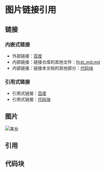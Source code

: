 # 图片链接引用

## 链接

### 内嵌式链接
- 外部链接：[百度](http://www.baidu.com)
- 内部链接：链接仓库的其他文件：[first_md.md](first_md.md)
- 内部链接：链接本文档的其他部分：[代码块](second_md.md#代码块)

### 引用式链接
- 引用式链接：[百度]
- 引用式链接：[代码块]
## 图片

![美女](https://image.baidu.com/search/detail?ct=503316480&z=0&ipn=d&word=logo%E5%9B%BE%E7%89%87&hs=2&pn=12&spn=0&di=72156951570&pi=0&rn=1&tn=baiduimagedetail&is=0%2C0&ie=utf-8&oe=utf-8&cl=2&lm=-1&cs=1427565955%2C12835291&os=1456538263%2C1150551607&simid=3242147645%2C2946211227&adpicid=0&lpn=0&ln=30&fr=ala&fm=&sme=&cg=&bdtype=0&oriquery=logo%E5%9B%BE%E7%89%87&objurl=http%3A%2F%2Fpic.35pic.com%2Fnormal%2F09%2F61%2F59%2F3347542_140537020000_2.jpg&fromurl=ippr_z2C%24qAzdH3FAzdH3Fooo_z%26e3Bncrtv_z%26e3Bv54AzdH3Fp7ktw5AzdH3Fbb9ncan9_z%26e3Bip4s&gsm=0&islist=&querylist= "美女")

## 引用

## 代码块


<!-- 下面式本文档中的链接 -->
[百度]: http://www.baidu.com
[代码块]: second_md.md#代码块